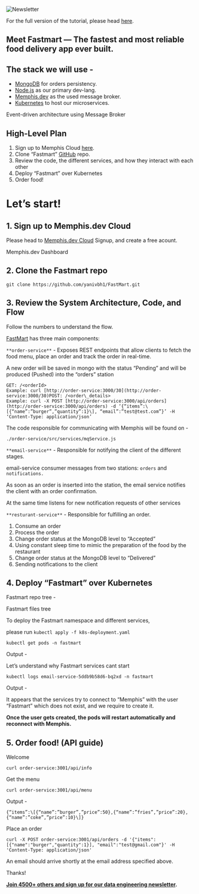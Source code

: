 ![Newsletter](https://github.com/memphisdev/onboarding-app/assets/70286779/697ca291-20e2-4cdb-bef0-376be34e2a06)


For the full version of the tutorial, please head [here](https://medium.com/memphis-dev/how-to-build-your-own-wolt-app-b220d738bb71).

Meet Fastmart — The fastest and most reliable food delivery app ever built.
---------------------------------------------------------------------------

The stack we will use -
-----------------------

*   [MongoDB](https://www.googleadservices.com/pagead/aclk?sa=L&ai=DChcSEwiepJO1w-73AhWDy9UKHckVC9YYABAAGgJ3cw&ae=2&ohost=www.google.com&cid=CAESa-D2LPDT65ajtkN3KBf2gl_myehZptcDfGIRt3kNpTUkz0Jeowy9sHEQVGxb08MuungtyWlm0G9k81_Uz5cQYU-qp1cu8v2uMuDKjZlq1UfG7TIjpmBJCDx-Ik31Op0wJLYTyhQGu8m9M_EU&sig=AOD64_2izE6JD1Sc5Xw-GOch-HPnB_gTWQ&q=&adurl=&ved=2ahUKEwjmooq1w-73AhUq4YUKHaksBFgQ0Qx6BAgDEAE) for orders persistency.
*   [Node.js](http://nodejs.org) as our primary dev-lang.
*   [Memphis.dev](https://memphis.dev) as the used message broker.
*   [Kubernetes](https://kubernetes.io/) to host our microservices.

Event-driven architecture using Message Broker

High-Level Plan
---------------

1.  Sign up to Memphis Cloud [here](https://memphis.dev).
2.  Clone “Fastmart” [GitHub](https://github.com/yanivbh1/FastMart) repo.
3.  Review the code, the different services, and how they interact with each other
4.  Deploy “Fastmart” over Kubernetes
5.  Order food!

Let’s start!
============

1\. Sign up to Memphis.dev Cloud
--------------------------------

Please head to [Memphis.dev Cloud](https://cloud.memphis.dev) Signup, and create a free acount.

Memphis.dev Dashboard

2\. Clone the Fastmart repo
---------------------------

```
git clone https://github.com/yanivbh1/FastMart.git
```

3\. Review the System Architecture, Code, and Flow
--------------------------------------------------

Follow the numbers to understand the flow.

[FastMart](https://github.com/yanivbh1/FastMart) has three main components:

`**order-service**` - Exposes REST endpoints that allow clients to fetch the food menu, place an order and track the order in real-time.

A new order will be saved in mongo with the status “Pending” and will be produced (Pushed) into the “orders” station

```
GET: /<orderId>  
Example: curl [http://order-service:3000/30](http://order-service:3000/30)POST: /<order\_details>  
Example: curl -X POST [http://order-service:3000/api/orders](http://order-service:3000/api/orders) -d ‘{“items”:\[{“name”:”burger”,”quantity”:1}\], “email”:”test@test.com”}’ -H ‘Content-Type: application/json’
```

The code responsible for communicating with Memphis will be found on -

`./order-service/src/services/mqService.js`

`**email-service**` - Responsible for notifying the client of the different stages.

email-service consumer messages from two stations: `orders` and `notifications.`

As soon as an order is inserted into the station, the email service notifies the client with an order confirmation.

At the same time listens for new notification requests of other services

`**resturant-service**` - Responsible for fulfilling an order.

1.  Consume an order
2.  Process the order
3.  Change order status at the MongoDB level to “Accepted”
4.  Using constant sleep time to mimic the preparation of the food by the restaurant
5.  Change order status at the MongoDB level to “Delivered”
6.  Sending notifications to the client

4\. Deploy “Fastmart” over Kubernetes
-------------------------------------

Fastmart repo tree -

Fastmart files tree

To deploy the Fastmart namespace and different services,

please run `kubectl apply -f k8s-deployment.yaml`

```
kubectl get pods -n fastmart
```

Output -

Let’s understand why Fastmart services cant start

```
kubectl logs email-service-5ddb9b58d6-bq2xd -n fastmart
```

Output -

It appears that the services try to connect to “Memphis” with the user “Fastmart” which does not exist, and we require to create it.

**Once the user gets created, the pods will restart automatically and reconnect with Memphis.**

5\. Order food! (API guide)
---------------

Welcome

```
curl order-service:3001/api/info
```

Get the menu

```
curl order-service:3001/api/menu
```

Output -

```
{“items”:\[{“name”:”burger”,”price”:50},{“name”:”fries”,”price”:20},{“name”:”coke”,”price”:10}\]}
```

Place an order

```
curl -X POST order-service:3001/api/orders -d '{"items":[{"name":"burger","quantity":1}], "email":"test@gmail.com"}' -H 'Content-Type: application/json'
```

An email should arrive shortly at the email address specified above.

Thanks!

[**Join 4500+ others and sign up for our data engineering newsletter**](https://memphis.dev/newsletter)**.**
